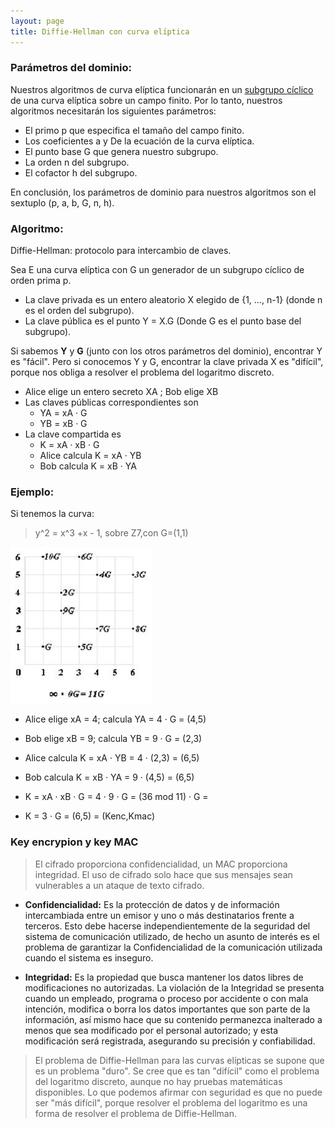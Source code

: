 ```yaml
---
layout: page
title: Diffie-Hellman con curva elı́ptica
---
```


### Parámetros del dominio:

Nuestros algoritmos de curva elíptica funcionarán en un [subgrupo cíclico](https://es.wikipedia.org/wiki/Grupo_c%C3%ADclico) de una curva elíptica sobre un campo finito. Por lo tanto, nuestros algoritmos necesitarán los siguientes parámetros:

* El primo p que especifica el tamaño del campo finito.
* Los coeficientes a y  De la ecuación de la curva elíptica.
* El punto base G que genera nuestro subgrupo.
* La orden n del subgrupo.
* El cofactor h del subgrupo.

En conclusión, los parámetros de dominio para nuestros algoritmos son el sextuplo (p, a, b, G, n, h).

### Algoritmo:

Diffie-Hellman: protocolo para intercambio de claves.

Sea E una curva elı́ptica con G un generador de un subgrupo cı́clico de orden prima p.

* La clave privada es un entero aleatorio X elegido de {1, ..., n-1} (donde n es el orden del subgrupo).
* La clave pública es el punto Y = X.G (Donde G es el punto base del subgrupo).

Si sabemos **Y** y **G** (junto con los otros parámetros del dominio), encontrar Y es "fácil". Pero si conocemos Y y G, encontrar la clave privada X es "difícil", porque nos obliga a resolver el problema del logaritmo discreto.

* Alice elige un entero secreto XA ; Bob elige XB
* Las claves públicas correspondientes son
  - YA = xA · G
  - YB = xB · G
* La clave compartida es
  - K = xA · xB · G
  - Alice calcula K = xA · YB
  - Bob calcula K = xB · YA

### Ejemplo:

Si tenemos la curva:

> y^2 = x^3 +x - 1, sobre Z7,con G=(1,1)

![](img/ima13.png)

* Alice elige xA = 4; calcula YA = 4 · G = (4,5)
* Bob elige xB = 9; calcula YB = 9 · G = (2,3)

* Alice calcula K = xA · YB = 4 · (2,3) = (6,5)
* Bob calcula K = xB · YA = 9 · (4,5) = (6,5)

* K = xA · xB · G = 4 · 9 · G = (36 mod 11) · G =
* K = 3 · G = (6,5) = (Kenc,Kmac)

### Key encrypion y key  MAC

> El cifrado proporciona confidencialidad, un MAC proporciona integridad. El uso de cifrado solo hace que sus mensajes sean vulnerables a un ataque de texto cifrado.

* **Confidencialidad:**  Es la protección de datos y de información intercambiada entre un emisor y uno o más destinatarios frente a terceros. Esto debe hacerse independientemente de la seguridad del sistema de comunicación utilizado, de hecho un asunto de interés es el problema de garantizar la Confidencialidad de la comunicación utilizada cuando el sistema es inseguro.

* **Integridad:** Es la propiedad que busca mantener los datos libres de modificaciones no autorizadas. La violación de la Integridad se presenta cuando un empleado, programa o proceso por accidente o con mala intención, modifica o borra los datos importantes que son parte de la información, así mismo hace que su contenido permanezca inalterado a menos que sea modificado por el personal autorizado; y esta modificación será registrada, asegurando su precisión y confiabilidad.

> El problema de Diffie-Hellman para las curvas elípticas se supone que es un problema "duro". Se cree que es tan "difícil" como el problema del logaritmo discreto, aunque no hay pruebas matemáticas disponibles. Lo que podemos afirmar con seguridad es que no puede ser "más difícil", porque resolver el problema del logaritmo es una forma de resolver el problema de Diffie-Hellman.
